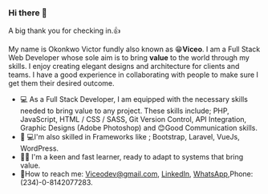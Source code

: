 ### Hi there 👋

<!--
**viceodev/viceodev** is a ✨ _special_ ✨ repository because its `README.md` (this file) appears on your GitHub profile.

Here are some ideas to get you started:

- 🔭 I’m currently working on ...
- 🌱 I’m currently learning ...
- 👯 I’m looking to collaborate on ...
- 🤔 I’m looking for help with ...
- 💬 Ask me about ...
- 📫 How to reach me: ...
- 😄 Pronouns: ...
- ⚡ Fun fact: ...
-->

A big thank you for checking in.👍

My name is Okonkwo Victor fundly also known as 😁**Viceo**. I am a Full Stack Web Developer whose sole aim is to bring **value** to the world through my skills. I enjoy creating elegant designs and architecture for clients and teams. I have a good experience in collaborating with people to make sure I get them their desired outcome.

- 💻 As a Full Stack Developer, I am equipped with the necessary skills needed to bring value to any project. These skills include; PHP, JavaScript, HTML / CSS / SASS, Git Version Control, API Integration, Graphic Designs (Adobe Photoshop) and 😊Good Communication skills.
- 👨‍ 💻I'm also skilled in Frameworks like ; Bootstrap, Laravel, VueJs, WordPress.
- 🙋‍♂️ I'm a keen and fast learner, ready to adapt to systems that bring value. 
- 📲How to reach me: [Viceodev@gmail.com](mailto:viceodev@gmail.com), [LinkedIn](www.linkedin.com/in/victor-okonkwo-5467401a5), [WhatsApp](https://wa.me/message/XEC2LS6Z2IUUI1),Phone: (234)-0-8142077283.
